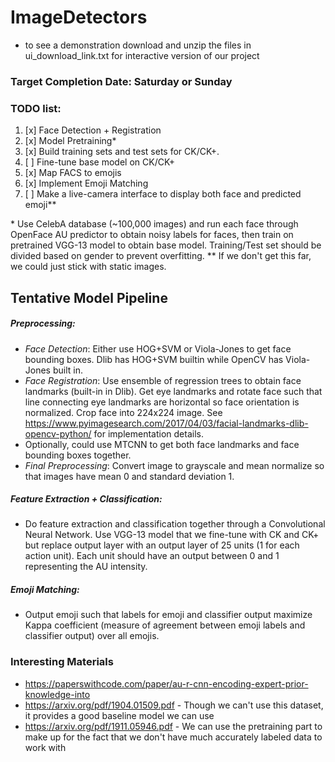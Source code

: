 # ImageDetectors
- to see a demonstration download and unzip the files in ui_download_link.txt for interactive version of our project

### Target Completion Date: Saturday or Sunday

### TODO list: 
1. [x] Face Detection + Registration
2. [x] Model Pretraining*
3. [x] Build training sets and test sets for CK/CK+.
4. [ ] Fine-tune base model on CK/CK+
5. [x] Map FACS to emojis
6. [x] Implement Emoji Matching
7. [ ] Make a live-camera interface to display both face and predicted emoji**

\*  Use CelebA database (~100,000 images) and run each face through OpenFace AU predictor to obtain noisy labels for faces, then train on pretrained VGG-13 model to obtain base model. Training/Test set should be divided based on gender to prevent overfitting.
** If we don't get this far, we could just stick with static images.

## Tentative Model Pipeline

##### Preprocessing: 

- *Face Detection*: Either use HOG+SVM or Viola-Jones to get face bounding boxes. Dlib has HOG+SVM builtin while OpenCV has Viola-Jones built in.
- *Face Registration*: Use ensemble of regression trees to obtain face landmarks (built-in in Dlib). Get eye landmarks and rotate face such that line connecting eye landmarks are horizontal so face orientation is normalized. Crop face into 224x224 image. See https://www.pyimagesearch.com/2017/04/03/facial-landmarks-dlib-opencv-python/ for implementation details.
- Optionally, could use MTCNN to get both face landmarks and face bounding boxes together.
- *Final Preprocessing*: Convert image to grayscale and mean normalize so that images have mean 0 and standard deviation 1.

##### Feature Extraction + Classification:

- Do feature extraction and classification together through a Convolutional Neural Network. Use VGG-13 model that we fine-tune with CK and CK+ but replace output layer with an output layer of 25 units (1 for each action unit). Each unit should have an output between 0 and 1 representing the AU intensity.

##### Emoji Matching:
- Output emoji such that labels for emoji and classifier output maximize Kappa coefficient (measure of agreement between emoji labels and classifier output) over all emojis. 

### Interesting Materials
- https://paperswithcode.com/paper/au-r-cnn-encoding-expert-prior-knowledge-into
- https://arxiv.org/pdf/1904.01509.pdf - Though we can't use this dataset, it provides a good baseline model we can use
- https://arxiv.org/pdf/1911.05946.pdf - We can use the pretraining part to make up for the fact that we don't have much accurately labeled data to work with
